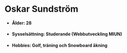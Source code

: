 
# Oskar Sundström

- #### Ålder: 28
- #### Sysselsättning: Studerande (Webbutveckling MIUN)
- #### Hobbies: Golf, träning och Snowboard åkning

